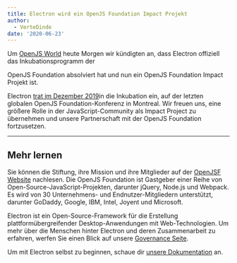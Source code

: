```yaml
---
title: Electron wird ein OpenJS Foundation Impact Projekt
author:
  - VerteDinde
date: '2020-06-23'
---
```


Um [OpenJS World](https://events.linuxfoundation.org/openjs-world/) heute Morgen wir kündigten an, dass Electron offiziell das</a> Inkubationsprogramm der

OpenJS Foundation absolviert hat und nun ein OpenJS Foundation Impact Projekt ist. </p> 

Electron [trat im Dezember 2019](https://openjsf.org/blog/2019/12/11/electron-joins-the-openjs-foundation/)in die Inkubation ein, auf der letzten globalen OpenJS Foundation-Konferenz in Montreal. Wir freuen uns, eine größere Rolle in der JavaScript-Community als Impact Project zu übernehmen und unsere Partnerschaft mit der OpenJS Foundation fortzusetzen.



---



## Mehr lernen

Sie können die Stiftung, ihre Mission und ihre Mitglieder auf der [OpenJSF Website](https://www.notion.so/Electron-joins-the-OpenJS-Foundation-d898f12480874e56abe78f29b041fb91#0801fd7e9fa340afbcdce0510ba05f8a) nachlesen. Die OpenJS Foundation ist Gastgeber einer Reihe von Open-Source-JavaScript-Projekten, darunter jQuery, Node.js und Webpack. Es wird von 30 Unternehmens- und Endnutzer-Mitgliedern unterstützt, darunter GoDaddy, Google, IBM, Intel, Joyent und Microsoft.

Electron ist ein Open-Source-Framework für die Erstellung plattformübergreifender Desktop-Anwendungen mit Web-Technologien. Um mehr über die Menschen hinter Electron und deren Zusammenarbeit zu erfahren, werfen Sie einen Blick auf unsere [Governance Seite](https://electronjs.org/governance).

Um mit Electron selbst zu beginnen, schaue dir [unsere Dokumentation](https://electronjs.org/docs) an.
